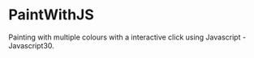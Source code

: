# PaintWithJS
Painting with multiple colours with a interactive click using Javascript - Javascript30.
